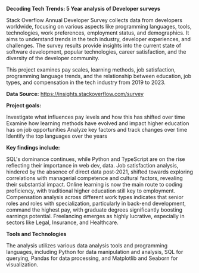 **Decoding Tech Trends: 5 Year analysis of Developer surveys**

Stack Overflow Annual Developer Survey collects data from developers worldwide, focusing on various aspects like programming languages, tools, technologies, work preferences, employment status, and demographics. It aims to understand trends in the tech industry, developer experiences, and challenges. The survey results provide insights into the current state of software development, popular technologies, career satisfaction, and the diversity of the developer community. 

This project examines pay scales, learning methods, job satisfaction, programming language trends, and the relationship between education, job types, and compensation in the tech industry from 2019 to 2023.

**Data Source:** https://insights.stackoverflow.com/survey 

**Project goals:**

Investigate what influences pay levels and how this has shifted over time
Examine how learning methods have evolved and impact higher education has on job opportunities
Analyze key factors and track changes over time
Identify the top languages over the years

**Key findings include:**

SQL's dominance continues, while Python and TypeScript are on the rise reflecting their importance in web dev, data.
Job satisfaction analysis, hindered by the absence of direct data post-2021, shifted towards exploring correlations with managerial competence and cultural factors, revealing their substantial impact.
Online learning is now the main route to coding proficiency, with traditional higher education still key to employment.
Compensation analysis across different work types indicates that senior roles and roles with specialization, particularly in back-end development, command the highest pay, with graduate degrees significantly boosting earnings potential. Freelancing emerges as highly lucrative, especially in sectors like Legal, Insurance, and Healthcare.

**Tools and Technologies**

The analysis utilizes various data analysis tools and programming languages, including Python for data manipulation and analysis, SQL for querying, Pandas for data processing, and Matplotlib and Seaborn for visualization.
